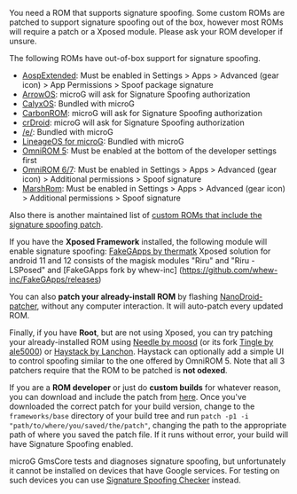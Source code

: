 You need a ROM that supports signature spoofing. Some custom ROMs are patched to support signature spoofing out of the box, however most ROMs will require a patch or a Xposed module. Please ask your ROM developer if unsure.

The following ROMs have out-of-box support for signature spoofing.
* [AospExtended](http://www.aospextended.com/): Must be enabled in Settings > Apps > Advanced (gear icon) > App Permissions > Spoof package signature
* [ArrowOS](https://arrowos.net/): microG will ask for Signature Spoofing authorization
* [CalyxOS](https://calyxos.org/): Bundled with microG
* [CarbonROM](https://carbonrom.org/): microG will ask for Signature Spoofing authorization
* [crDroid](https://crdroid.net/): microG will ask for Signature Spoofing authorization
* [/e/](https://e.foundation): Bundled with microG
* [LineageOS for microG](https://lineage.microg.org/): Bundled with microG
* [OmniROM 5](http://omnirom.org/): Must be enabled at the bottom of the developer settings first
* [OmniROM 6/7](http://omnirom.org/): Must be enabled in Settings > Apps > Advanced (gear icon) > Additional permissions > Spoof signature
* [MarshRom](http://marshrom.github.io/): Must be enabled in Settings > Apps > Advanced (gear icon) > Additional permissions > Spoof signature

Also there is another maintained list of [custom ROMs that include the signature spoofing patch](https://forum.xda-developers.com/showpost.php?p=71042083).


If you have the **Xposed Framework** installed, the following module will enable signature spoofing: [FakeGApps by thermatk](http://repo.xposed.info/module/com.thermatk.android.xf.fakegapps)
Xposed solution for android 11 and 12 consists of the magisk modules "Riru" and "Riru - LSPosed" and [FakeGApps fork by whew-inc] (https://github.com/whew-inc/FakeGApps/releases)

You can also **patch your already-install ROM** by flashing [NanoDroid-patcher](https://github.com/Nanolx/NanoDroid), without any computer interaction. It will auto-patch every updated ROM.

Finally, if you have **Root**, but are not using Xposed, you can try patching your already-installed ROM using [Needle by moosd](https://github.com/moosd/Needle) (or its fork [Tingle by ale5000](https://github.com/ale5000-git/tingle)) or [Haystack by Lanchon](https://github.com/Lanchon/haystack). Haystack can optionally add a simple UI to control spoofing similar to the one offered by OmniROM 5. Note that all 3 patchers require that the ROM to be patched is **not odexed**.

If you are a **ROM developer** or just do **custom builds** for whatever reason, you can download and include the patch from [here](https://github.com/lineageos4microg/docker-lineage-cicd/tree/master/src/signature_spoofing_patches). Once you've downloaded the correct patch for your build version, change to the `frameworks/base` directory of your build tree and run `patch -p1 -i "path/to/where/you/saved/the/patch"`, changing the path to the appropriate path of where you saved the patch file. If it runs without error, your build will have Signature Spoofing enabled.

microG GmsCore tests and diagnoses signature spoofing, but unfortunately it cannot be installed on devices that have Google services. For testing on such devices you can use [Signature Spoofing Checker](https://github.com/Lanchon/sigspoof-checker) instead.